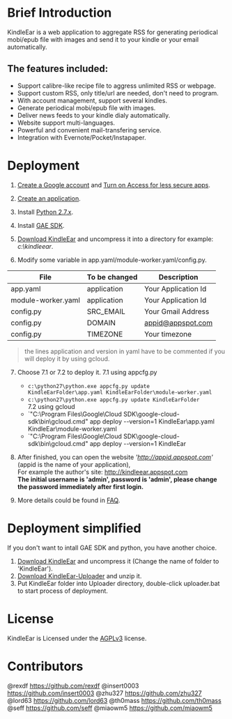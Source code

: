 # Brief Introduction
KindleEar is a web application to aggregate RSS for generating periodical mobi/epub file with images and send it to your kindle or your email automatically.

## The features included:
* Support calibre-like recipe file to aggress unlimited RSS or webpage.
* Support custom RSS, only title/url are needed, don't need to program.
* With account management, support several kindles.
* Generate periodical mobi/epub file with images.
* Deliver news feeds to your kindle dialy automatically.
* Website support multi-languages.
* Powerful and convenient mail-transfering service.
* Integration with Evernote/Pocket/Instapaper.

# Deployment
1. [Create a Google account](https://accounts.google.com/SignUp) and [Turn on Access for less secure apps](https://www.google.com/settings/security/lesssecureapps).  

2. [Create an application](https://console.developers.google.com/project).  

3. Install [Python 2.7.x](https://www.python.org/downloads/).  

4. Install [GAE SDK](https://cloud.google.com/appengine/downloads).  

5. [Download KindleEar](https://github.com/cdhigh/KindleEar/archive/master.zip) and uncompress it into a directory for example: *c:\kindleear*.  

6. Modify some variable in app.yaml/module-worker.yaml/config.py.  

  File              | To be changed | Description             |  
-------------------|-------------|-----------------------|  
app.yaml           | application | Your Application Id    |  
module-worker.yaml | application | Your Application Id    |  
config.py          | SRC_EMAIL   | Your Gmail Address          |  
config.py          | DOMAIN      | appid@appspot.com        |  
config.py          | TIMEZONE    | Your timezone         |

> the lines application and version in yaml have to be commented if you will deploy it by using gcloud.

7. Choose 7.1 or 7.2 to deploy it.
7.1 using appcfg.py
	* `c:\python27\python.exe appcfg.py update KindleEarFolder\app.yaml KindleEarFolder\module-worker.yaml`  
	* `c:\python27\python.exe appcfg.py update KindleEarFolder`  
7.2 using gcloud
    * `"C:\Program Files\Google\Cloud SDK\google-cloud-sdk\bin\gcloud.cmd" app deploy --version=1 KindleEar\app.yaml KindleEar\module-worker.yaml
    * `"C:\Program Files\Google\Cloud SDK\google-cloud-sdk\bin\gcloud.cmd" app deploy --version=1 KindleEar

8. After finished, you can open the website *'http://appid.appspot.com'* (appid is the name of your application),  
For example the author's site: <http://kindleear.appspot.com>  
**The initial username is 'admin', password is 'admin', please change the password immediately after first login.**  

9. More details could be found in [FAQ](http://htmlpreview.github.io/?https://github.com/cdhigh/KindleEar/blob/master/static/faq.html).

# Deployment simplified
If you don't want to intall GAE SDK and python, you have another choice.  

1. [Download KindleEar](https://github.com/cdhigh/KindleEar/archive/master.zip) and uncompress it (Change the name of folder to 'KindleEar').  
2. [Download KindleEar-Uploader](https://drive.google.com/folderview?id=0ByRickMo9V_XNlJITzhYM3JOYW8&usp=sharing) and unzip it.  
3. Put KindleEar folder into Uploader directory, double-click uploader.bat to start process of deployment.  

# License
   KindleEar is Licensed under the [AGPLv3](http://www.gnu.org/licenses/agpl-3.0.html) license.

# Contributors
@rexdf <https://github.com/rexdf>
@insert0003 <https://github.com/insert0003>
@zhu327 <https://github.com/zhu327>
@lord63 <https://github.com/lord63>
@th0mass <https://github.com/th0mass>
@seff <https://github.com/seff>
@miaowm5 <https://github.com/miaowm5>
